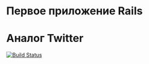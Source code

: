 # Первое приложение Rails
# Аналог Twitter
[![Build Status](https://travis-ci.org/gregorytereshko/twitter-rails-app.svg?branch=master)](https://travis-ci.org/gregorytereshko/twitter-rails-app)
